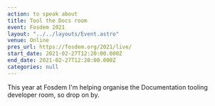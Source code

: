 ```yaml
---
action: to speak about
title: Tool the Docs room
event: Fosdem 2021
layout: "../../layouts/Event.astro"
venue: Online
pres_url: https://fosdem.org/2021/live/
start_date: 2021-02-27T12:20:00.000Z
end_date: 2021-02-27T12:20:00.000Z
categories: null
---
```


This year at Fosdem I'm helping organise the Documentation tooling developer room, so drop on by.
